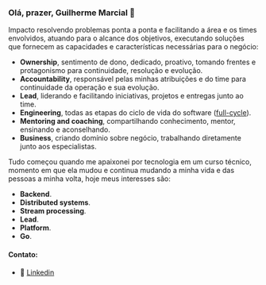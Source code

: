 ### Olá, prazer, Guilherme Marcial 🤝

Impacto resolvendo problemas ponta a ponta e facilitando a área e os times envolvidos, atuando para o alcance dos objetivos, executando soluções que fornecem as capacidades e características necessárias para o negócio:
- **Ownership**, sentimento de dono, dedicado, proativo, tomando frentes e protagonismo para continuidade, resolução e evolução.
- **Accountability**, responsável pelas minhas atribuições e do time para continuidade da operação e sua evolução.
- **Lead**, liderando e facilitando iniciativas, projetos e entregas junto ao time.
- **Engineering**, todas as etapas do ciclo de vida do software ([full-cycle](https://netflixtechblog.com/full-cycle-developers-at-netflix-a08c31f83249)).
- **Mentoring and coaching**, compartilhando conhecimento, mentor, ensinando e aconselhando.
- **Business**, criando domínio sobre negócio, trabalhando diretamente junto aos especialistas.

Tudo começou quando me apaixonei por tecnologia em um curso técnico, momento em que ela mudou e continua mudando a minha vida e das pessoas a minha volta, hoje meus interesses são:
- **Backend**.
- **Distributed systems**.
- **Stream processing**.
- **Lead**.
- **Platform**.
- **Go**.

#### Contato:
* 🤝 [Linkedin](https://www.linkedin.com/in/guilherme-felipe-ferreira-marcial-0048a9125)
